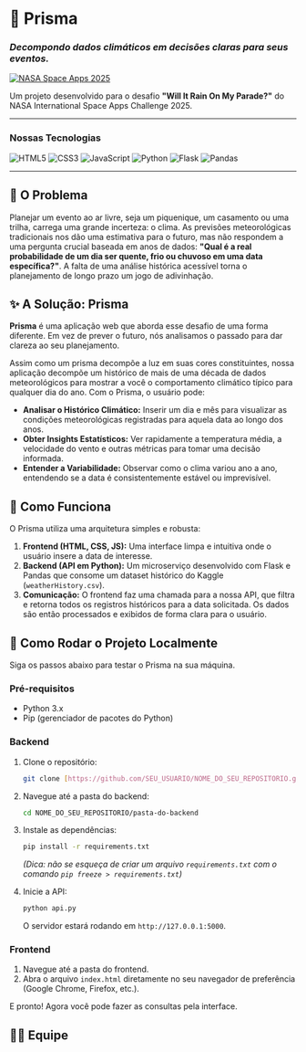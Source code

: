 # 💎 Prisma

### _Decompondo dados climáticos em decisões claras para seus eventos._

[![NASA Space Apps 2025](https://img.shields.io/badge/NASA%20Space%20Apps-2025-blue)](https://www.spaceappschallenge.org/)

Um projeto desenvolvido para o desafio **"Will It Rain On My Parade?"** do NASA International Space Apps Challenge 2025.

---

### Nossas Tecnologias

![HTML5](https://img.shields.io/badge/html5-%23E34F26.svg?style=for-the-badge&logo=html5&logoColor=white)
![CSS3](https://img.shields.io/badge/css3-%231572B6.svg?style=for-the-badge&logo=css3&logoColor=white)
![JavaScript](https://img.shields.io/badge/javascript-%23323330.svg?style=for-the-badge&logo=javascript&logoColor=%23F7DF1E)
![Python](https://img.shields.io/badge/python-3670A0?style=for-the-badge&logo=python&logoColor=ffdd54)
![Flask](https://img.shields.io/badge/flask-%23000.svg?style=for-the-badge&logo=flask&logoColor=white)
![Pandas](https://img.shields.io/badge/pandas-%23150458.svg?style=for-the-badge&logo=pandas&logoColor=white)

---

## 🎯 O Problema

Planejar um evento ao ar livre, seja um piquenique, um casamento ou uma trilha, carrega uma grande incerteza: o clima. As previsões meteorológicas tradicionais nos dão uma estimativa para o futuro, mas não respondem a uma pergunta crucial baseada em anos de dados: **"Qual é a real probabilidade de um dia ser quente, frio ou chuvoso em uma data específica?"**. A falta de uma análise histórica acessível torna o planejamento de longo prazo um jogo de adivinhação.

## ✨ A Solução: Prisma

**Prisma** é uma aplicação web que aborda esse desafio de uma forma diferente. Em vez de prever o futuro, nós analisamos o passado para dar clareza ao seu planejamento.

Assim como um prisma decompõe a luz em suas cores constituintes, nossa aplicação decompõe um histórico de mais de uma década de dados meteorológicos para mostrar a você o comportamento climático típico para qualquer dia do ano. Com o Prisma, o usuário pode:

* **Analisar o Histórico Climático:** Inserir um dia e mês para visualizar as condições meteorológicas registradas para aquela data ao longo dos anos.
* **Obter Insights Estatísticos:** Ver rapidamente a temperatura média, a velocidade do vento e outras métricas para tomar uma decisão informada.
* **Entender a Variabilidade:** Observar como o clima variou ano a ano, entendendo se a data é consistentemente estável ou imprevisível.

## 🚀 Como Funciona

O Prisma utiliza uma arquitetura simples e robusta:

1.  **Frontend (HTML, CSS, JS):** Uma interface limpa e intuitiva onde o usuário insere a data de interesse.
2.  **Backend (API em Python):** Um microserviço desenvolvido com Flask e Pandas que consome um dataset histórico do Kaggle (`weatherHistory.csv`).
3.  **Comunicação:** O frontend faz uma chamada para a nossa API, que filtra e retorna todos os registros históricos para a data solicitada. Os dados são então processados e exibidos de forma clara para o usuário.

## 🏁 Como Rodar o Projeto Localmente

Siga os passos abaixo para testar o Prisma na sua máquina.

### Pré-requisitos

* Python 3.x
* Pip (gerenciador de pacotes do Python)

### Backend

1.  Clone o repositório:
    ```bash
    git clone [https://github.com/SEU_USUARIO/NOME_DO_SEU_REPOSITORIO.git](https://github.com/SEU_USUARIO/NOME_DO_SEU_REPOSITORIO.git)
    ```
2.  Navegue até a pasta do backend:
    ```bash
    cd NOME_DO_SEU_REPOSITORIO/pasta-do-backend
    ```
3.  Instale as dependências:
    ```bash
    pip install -r requirements.txt
    ```
    *(Dica: não se esqueça de criar um arquivo `requirements.txt` com o comando `pip freeze > requirements.txt`)*

4.  Inicie a API:
    ```bash
    python api.py
    ```
    O servidor estará rodando em `http://127.0.0.1:5000`.

### Frontend

1.  Navegue até a pasta do frontend.
2.  Abra o arquivo `index.html` diretamente no seu navegador de preferência (Google Chrome, Firefox, etc.).

E pronto! Agora você pode fazer as consultas pela interface.

## 🧑‍💻 Equipe


